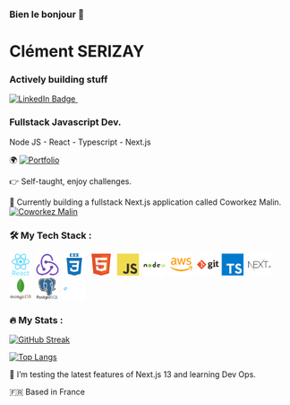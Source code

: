 ### Bien le bonjour 👋

# Clément SERIZAY
### Actively building stuff

 <a href="https://www.linkedin.com/in/cl%C3%A9ment-serizay-044911262/" target='_blank'>
    <img src="https://img.shields.io/badge/LinkedIn-blue?style=for-the-badge&logo=linkedin&logoColor=white" alt="LinkedIn Badge"/>
  </a>

<img src="https://komarev.com/ghpvc/?username=monkeycs60&style=flat-square&color=blue" alt=""/>


### Fullstack Javascript Dev.
Node JS - React - Typescript - Next.js

🌍 [![Portfolio](https://img.shields.io/badge/-Portfolio-blue)](https://www.clementserizay.com/) 

:point_right: Self-taught, enjoy challenges.

:rocket: Currently building a fullstack Next.js application called Coworkez Malin. [![Coworkez Malin](https://img.shields.io/badge/CoworkezMalin-yellow)](https://www.coworkezmalin.com/)


### :hammer_and_wrench: My Tech Stack :
<div>
  <img src="https://github.com/devicons/devicon/blob/master/icons/react/react-original-wordmark.svg" title="React" alt="React" width="40" height="40"/>&nbsp;
  <img src="https://github.com/devicons/devicon/blob/master/icons/redux/redux-original.svg" title="Redux" alt="Redux " width="40" height="40"/>&nbsp;
  <img src="https://github.com/devicons/devicon/blob/master/icons/css3/css3-plain-wordmark.svg"  title="CSS3" alt="CSS" width="40" height="40"/>&nbsp;
  <img src="https://github.com/devicons/devicon/blob/master/icons/html5/html5-original.svg" title="HTML5" alt="HTML" width="40" height="40"/>&nbsp;
  <img src="https://github.com/devicons/devicon/blob/master/icons/javascript/javascript-original.svg" title="JavaScript" alt="JavaScript" width="40" height="40"/>&nbsp;
  <img src="https://github.com/devicons/devicon/blob/master/icons/nodejs/nodejs-original-wordmark.svg" title="NodeJS" alt="NodeJS" width="40" height="40"/>&nbsp;
  <img src="https://github.com/devicons/devicon/blob/master/icons/amazonwebservices/amazonwebservices-plain-wordmark.svg" title="AWS" alt="AWS" width="40" height="40"/>&nbsp;
  <img src="https://github.com/devicons/devicon/blob/master/icons/git/git-original-wordmark.svg" title="Git" **alt="Git" width="40" height="40"/>
<img src="https://github.com/devicons/devicon/blob/master/icons/typescript/typescript-original.svg" title="TypeScript" alt="TypeScript" width="40" height="40"/>&nbsp;
  <img src="https://github.com/devicons/devicon/blob/master/icons/nextjs/nextjs-original-wordmark.svg" title="Next.js" alt="Next.js" width="40" height="40"/>&nbsp;
  <img src="https://github.com/devicons/devicon/blob/master/icons/mongodb/mongodb-original-wordmark.svg" title="MongoDB" alt="MongoDB" width="40" height="40"/>&nbsp;
  <img src="https://github.com/devicons/devicon/blob/master/icons/postgresql/postgresql-original-wordmark.svg" title="PostgreSQL" alt="PostgreSQL" width="40" height="40"/>&nbsp;
  <img src="https://github.com/devicons/devicon/blob/master/icons/tailwindcss/tailwindcss-original-wordmark.svg" title="TailwindCSS" alt="TailwindCSS" width="40" height="40"/>&nbsp;
  </div>


### :fire: My Stats :
[![GitHub Streak](http://github-readme-streak-stats.herokuapp.com?user=monkeycs60&theme=dark&background=000000)](https://git.io/streak-stats)

[![Top Langs](https://github-readme-stats.vercel.app/api/top-langs/?username=monkeycs60&layout=compact&theme=vision-friendly-dark)](https://github.com/anuraghazra/github-readme-stats)



:book: I’m testing the latest features of Next.js 13 and learning Dev Ops. 

:fr: Based in France
